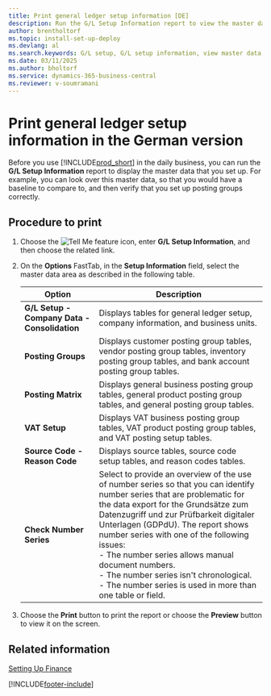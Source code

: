 ```yaml
---
title: Print general ledger setup information [DE]
description: Run the G/L Setup Information report to view the master data before using the German version of Business Central.
author: brentholtorf
ms.topic: install-set-up-deploy
ms.devlang: al
ms.search.keywords: G/L setup, G/L setup information, view master data, GDPdU, German version
ms.date: 03/11/2025
ms.author: bholtorf
ms.service: dynamics-365-business-central
ms.reviewer: v-soumramani
---
```


# Print general ledger setup information in the German version

Before you use [!INCLUDE[prod_short](../../includes/prod_short.md)] in the daily business, you can run the **G/L Setup Information** report to display the master data that you set up. For example, you can look over this master data, so that you would have a baseline to compare to, and then verify that you set up posting groups correctly.  

## Procedure to print

1. Choose the ![Tell Me feature](../../media/ui-search/search_small.png "Tell me what you want to do") icon, enter **G/L Setup Information**, and then choose the related link.  
1. On the **Options** FastTab, in the **Setup Information** field, select the master data area as described in the following table.  

    |Option|Description|  
    |-------------------------------------|---------------------------------------|  
    |**G/L Setup - Company Data - Consolidation**|Displays tables for general ledger setup, company information, and business units.|  
    |**Posting Groups**|Displays customer posting group tables, vendor posting group tables, inventory posting group tables, and bank account posting group tables.|  
    |**Posting Matrix**|Displays general business posting group tables, general product posting group tables, and general posting group tables.|  
    |**VAT Setup**|Displays VAT business posting group tables, VAT product posting group tables, and VAT posting setup tables.|  
    |**Source Code - Reason Code**|Displays source tables, source code setup tables, and reason codes tables.|  
    |**Check Number Series**|Select to provide an overview of the use of number series so that you can identify number series that are problematic for the data export for the Grundsätze zum Datenzugriff und zur Prüfbarkeit digitaler Unterlagen (GDPdU). The report shows number series with one of the following issues:<br/>- The number series allows manual document numbers.<br/>- The number series isn't chronological.<br/>- The number series is used in more than one table or field.|  

1. Choose the **Print** button to print the report or choose the **Preview** button to view it on the screen.  

## Related information

[Setting Up Finance](../../finance-setup-finance.md)

[!INCLUDE[footer-include](../../includes/footer-banner.md)]
